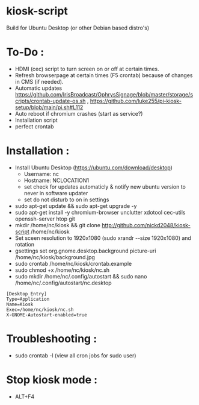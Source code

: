 # kiosk-script
Build for Ubuntu Desktop (or other Debian based distro's)

# To-Do :
- HDMI (cec) script to turn screen on or off at certain times.
- Refresh browserpage at certain times (F5 crontab) because of changes in CMS (if needed).
- Automatic updates https://github.com/IrisBroadcast/OphrysSignage/blob/master/storage/scripts/crontab-update-os.sh , https://github.com/luke255/pi-kiosk-setup/blob/main/pi.sh#L112
- Auto reboot if chromium crashes (start as service?)
- Installation script
- perfect crontab

# Installation :
- Install Ubuntu Desktop (https://ubuntu.com/download/desktop)
  - Username: nc
  - Hostname: NCLOCATION1
  - set check for updates automaticly & notify new ubuntu version to never in software updater
  - set do not disturb to on in settings
- sudo apt-get update && sudo apt-get upgrade -y
- sudo apt-get install -y chromium-browser unclutter xdotool cec-utils openssh-server htop git
- mkdir /home/nc/kiosk && git clone http://github.com/nickd2048/kiosk-script /home/nc/kiosk
- Set sceen resolution to 1920x1080 (sudo xrandr --size 1920x1080) and rotation
- gsettings set org.gnome.desktop.background picture-uri /home/nc/kiosk/background.jpg
- sudo crontab /home/nc/kiosk/crontab.example
- sudo chmod +x /home/nc/kiosk/nc.sh
- sudo mkdir /home/nc/.config/autostart && sudo nano /home/nc/.config/autostart/nc.desktop
```
[Desktop Entry]
Type=Application
Name=Kiosk
Exec=/home/nc/kiosk/nc.sh
X-GNOME-Autostart-enabled=true
```

# Troubleshooting :
- sudo crontab -l (view all cron jobs for sudo user)

# Stop kiosk mode :
- ALT+F4
